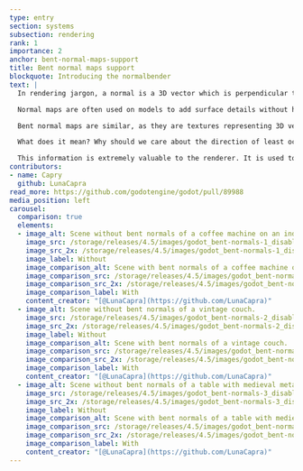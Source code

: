 ```yaml
---
type: entry
section: systems
subsection: rendering
rank: 1
importance: 2
anchor: bent-normal-maps-support
title: Bent normal maps support
blockquote: Introducing the normalbender
text: |
  In rendering jargon, a normal is a 3D vector which is perpendicular to a surface. A normal map is a texture where each pixel of it represents a normal—using the red, green, and blue intensity as the vector axis values.

  Normal maps are often used on models to add surface details without having to make the meshes super detailed. If the normal map describes a bump, the lighting system will make it look like there is one, even if the underlying polygon is flat.

  Bent normal maps are similar, as they are textures representing 3D vectors each pointing at something. The normals are considered "bent" because instead of being perpendicular to the surface, they actually point towards the direction of least occlusion—i.e. the direction with the least amount of stuff blocking the incoming light. For example, if a theoretical bent normal map was created from the insides of a cave, each vector would point towards the opening.

  What does it mean? Why should we care about the direction of least occlusion?

  This information is extremely valuable to the renderer. It is used to further enhance specular occlusion (darken areas that shouldn’t be receiving a lot of reflections) and indirect lighting (provide more accurate reflections).
contributors:
- name: Capry
  github: LunaCapra
read_more: https://github.com/godotengine/godot/pull/89988
media_position: left
carousel:
  comparison: true
  elements:
  - image_alt: Scene without bent normals of a coffee machine on an industrial drawer with cups and coffee cans around.
    image_src: /storage/releases/4.5/images/godot_bent-normals-1_disabled.webp
    image_src_2x: /storage/releases/4.5/images/godot_bent-normals-1_disabled_2x.webp
    image_label: Without
    image_comparison_alt: Scene with bent normals of a coffee machine on an industrial drawer with cups and coffee cans around.
    image_comparison_src: /storage/releases/4.5/images/godot_bent-normals-1_enabled.webp
    image_comparison_src_2x: /storage/releases/4.5/images/godot_bent-normals-1_enabled_2x.webp
    image_comparison_label: With
    content_creator: "[@LunaCapra](https://github.com/LunaCapra)"
  - image_alt: Scene without bent normals of a vintage couch.
    image_src: /storage/releases/4.5/images/godot_bent-normals-2_disabled.webp
    image_src_2x: /storage/releases/4.5/images/godot_bent-normals-2_disabled_2x.webp
    image_label: Without
    image_comparison_alt: Scene with bent normals of a vintage couch.
    image_comparison_src: /storage/releases/4.5/images/godot_bent-normals-2_enabled.webp
    image_comparison_src_2x: /storage/releases/4.5/images/godot_bent-normals-2_enabled_2x.webp
    image_comparison_label: With
    content_creator: "[@LunaCapra](https://github.com/LunaCapra)"
  - image_alt: Scene without bent normals of a table with medieval metallic cups on top.
    image_src: /storage/releases/4.5/images/godot_bent-normals-3_disabled.webp
    image_src_2x: /storage/releases/4.5/images/godot_bent-normals-3_disabled_2x.webp
    image_label: Without
    image_comparison_alt: Scene with bent normals of a table with medieval metallic cups on top.
    image_comparison_src: /storage/releases/4.5/images/godot_bent-normals-3_enabled.webp
    image_comparison_src_2x: /storage/releases/4.5/images/godot_bent-normals-3_enabled_2x.webp
    image_comparison_label: With
    content_creator: "[@LunaCapra](https://github.com/LunaCapra)"
---
```

